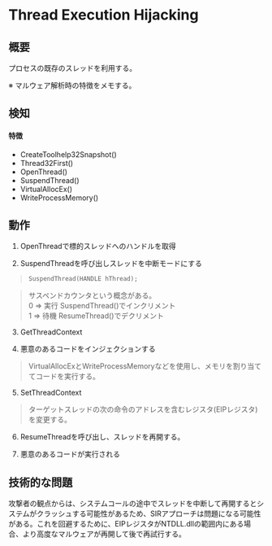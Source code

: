 # Thread Execution Hijacking

## 概要
プロセスの既存のスレッドを利用する。

※ マルウェア解析時の特徴をメモする。

## 検知
#### 特徴
* CreateToolhelp32Snapshot()
* Thread32First()
* OpenThread()
* SuspendThread()
* VirtualAllocEx()
* WriteProcessMemory()

## 動作

1. OpenThreadで標的スレッドへのハンドルを取得

2. SuspendThreadを呼び出しスレッドを中断モードにする
 > ```c
 > SuspendThread(HANDLE hThread);  
 > ```

 > サスペンドカウンタという概念がある。  
 > 0 => 実行 SuspendThread()でインクリメント  
 > 1 => 待機 ResumeThread()でデクリメント  

3. GetThreadContext

4. 悪意のあるコードをインジェクションする
 > VirtualAllocExとWriteProcessMemoryなどを使用し、メモリを割り当ててコードを実行する。  

5. SetThreadContext
 > ターゲットスレッドの次の命令のアドレスを含むレジスタ(EIPレジスタ)を変更する。

6. ResumeThreadを呼び出し、スレッドを再開する。

7. 悪意のあるコードが実行される

## 技術的な問題
攻撃者の観点からは、システムコールの途中でスレッドを中断して再開するとシステムがクラッシュする可能性があるため、SIRアプローチは問題になる可能性がある。これを回避するために、EIPレジスタがNTDLL.dllの範囲内にある場合、より高度なマルウェアが再開して後で再試行する。
